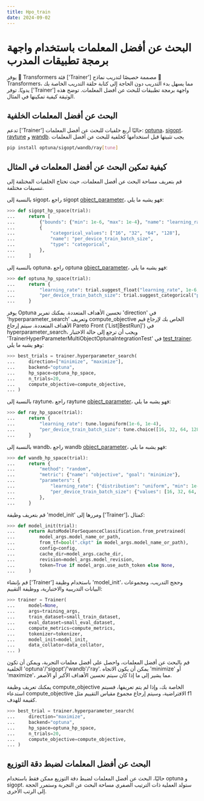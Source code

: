 ```yaml
---
title: Hpo_train
date: 2024-09-02
---
```


# البحث عن أفضل المعلمات باستخدام واجهة برمجة تطبيقات المدرب

يوفر 🤗 Transformers فئة ['Trainer'] مصممة خصيصًا لتدريب نماذج 🤗 Transformers، مما يسهل بدء التدريب دون الحاجة إلى كتابة حلقة التدريب الخاصة بك يدويًا. توفر ['Trainer'] واجهة برمجة تطبيقات للبحث عن أفضل المعلمات. توضح هذه الوثيقة كيفية تمكينها في المثال.

## البحث عن أفضل المعلمات الخلفية

تدعم ['Trainer'] حاليًا أربع خلفيات للبحث عن أفضل المعلمات:
[optuna](https://optuna.org/)، [sigopt](https://sigopt.com/)، [raytune](https://docs.ray.io/en/latest/tune/index.html) و [wandb](https://wandb.ai/site/sweeps).
يجب تثبيتها قبل استخدامها كخلفية للبحث عن أفضل المعلمات

```bash
pip install optuna/sigopt/wandb/ray[tune]
```

## كيفية تمكين البحث عن أفضل المعلمات في المثال

قم بتعريف مساحة البحث عن أفضل المعلمات، حيث تحتاج الخلفيات المختلفة إلى تنسيقات مختلفة.

بالنسبة إلى sigopt، راجع sigopt [object_parameter](https://docs.sigopt.com/ai-module-api-references/api_reference/objects/object_parameter)، فهو يشبه ما يلي:

```py
>>> def sigopt_hp_space(trial):
...     return [
...         {"bounds": {"min": 1e-6, "max": 1e-4}, "name": "learning_rate", "type": "double"},
...         {
...             "categorical_values": ["16", "32", "64", "128"],
...             "name": "per_device_train_batch_size",
...             "type": "categorical",
...         },
...     ]
```

بالنسبة إلى optuna، راجع optuna [object_parameter](https://optuna.readthedocs.io/en/stable/tutorial/10_key_features/002_configurations.html#sphx-glr-tutorial-10-key-features-002-configurations-py)، فهو يشبه ما يلي:

```py
>>> def optuna_hp_space(trial):
...     return {
...         "learning_rate": trial.suggest_float("learning_rate", 1e-6, 1e-4, log=True),
...         "per_device_train_batch_size": trial.suggest_categorical("per_device_train_batch_size", [16, 32, 64, 128]),
...     }
```

يوفر Optuna تحسين الأهداف المتعددة. يمكنك تمرير 'direction' في 'hyperparameter_search' وتعريف compute_objective الخاص بك لإرجاع قيم الأهداف المتعددة. سيتم إرجاع Pareto Front ('List[BestRun]') في hyperparameter_search، ويجب أن ترجع إلى حالة الاختبار 'TrainerHyperParameterMultiObjectOptunaIntegrationTest' في [test_trainer](https://github.com/huggingface/transformers/blob/main/tests/trainer/test_trainer.py). وهو يشبه ما يلي:

```py
>>> best_trials = trainer.hyperparameter_search(
...     direction=["minimize", "maximize"],
...     backend="optuna",
...     hp_space=optuna_hp_space,
...     n_trials=20,
...     compute_objective=compute_objective,
... )
```

بالنسبة إلى raytune، راجع raytune [object_parameter](https://docs.ray.io/en/latest/tune/api/search_space.html)، فهو يشبه ما يلي:

```py
>>> def ray_hp_space(trial):
...     return {
...         "learning_rate": tune.loguniform(1e-6, 1e-4),
...         "per_device_train_batch_size": tune.choice([16, 32, 64, 128]),
...     }
```

بالنسبة إلى wandb، راجع wandb [object_parameter](https://docs.wandb.ai/guides/sweeps/configuration)، فهو يشبه ما يلي:

```py
>>> def wandb_hp_space(trial):
...     return {
...         "method": "random",
...         "metric": {"name": "objective", "goal": "minimize"},
...         "parameters": {
...             "learning_rate": {"distribution": "uniform", "min": 1e-6, "max": 1e-4},
...             "per_device_train_batch_size": {"values": [16, 32, 64, 128]},
...         },
...     }
```

قم بتعريف وظيفة 'model_init' ومررها إلى ['Trainer']، كمثال:

```py
>>> def model_init(trial):
...     return AutoModelForSequenceClassification.from_pretrained(
...         model_args.model_name_or_path,
...         from_tf=bool(".ckpt" in model_args.model_name_or_path),
...         config=config,
...         cache_dir=model_args.cache_dir,
...         revision=model_args.model_revision,
...         token=True if model_args.use_auth_token else None,
...     )
```

قم بإنشاء ['Trainer'] باستخدام وظيفة 'model_init'، وحجج التدريب، ومجموعات البيانات التدريبية والاختبارية، ووظيفة التقييم:

```py
>>> trainer = Trainer(
...     model=None,
...     args=training_args,
...     train_dataset=small_train_dataset,
...     eval_dataset=small_eval_dataset,
...     compute_metrics=compute_metrics,
...     tokenizer=tokenizer,
...     model_init=model_init,
...     data_collator=data_collator,
... )
```

قم بالبحث عن أفضل المعلمات، واحصل على أفضل معلمات التجربة، ويمكن أن تكون الخلفية 'optuna'/'sigopt'/'wandb'/'ray'. يمكن أن يكون الاتجاه 'minimize' أو 'maximize'، مما يشير إلى ما إذا كان سيتم تحسين الأهداف الأكبر أو الأصغر.

يمكنك تعريف وظيفة compute_objective الخاصة بك، وإذا لم يتم تعريفها، فسيتم استدعاء compute_objective الافتراضية، وسيتم إرجاع مجموع مقياس التقييم مثل f1 كقيمة للهدف.

```py
>>> best_trial = trainer.hyperparameter_search(
...     direction="maximize",
...     backend="optuna",
...     hp_space=optuna_hp_space,
...     n_trials=20,
...     compute_objective=compute_objective,
... )
```

## البحث عن أفضل المعلمات لضبط دقة التوزيع

حاليًا، البحث عن أفضل المعلمات لضبط دقة التوزيع ممكن فقط باستخدام optuna و sigopt. ستولد العملية ذات الترتيب الصفري مساحة البحث عن التجربة وستمرر الحجة إلى الرتب الأخرى.